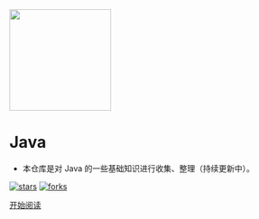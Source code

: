 <img width="180px" src="https://gitee.com/duhouan/ImagePro/raw/master/logo.png">

# Java

- 本仓库是对 Java 的一些基础知识进行收集、整理（持续更新中）。

[![stars](https://badgen.net/github/stars/https:/github.com/DuHouAn/Java?icon=github&color=4ab8a1)](https://github.com/https://github.com/DuHouAn/Java) [![forks](https://badgen.net/github/forks/https:/github.com/DuHouAn/Java?icon=github&color=4ab8a1)](https://github.com/DuHouAn/Java)

[开始阅读](./README.md)

